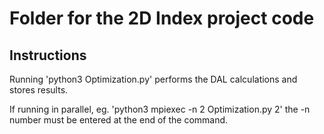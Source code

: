 # Folder for the 2D Index project code

## Instructions

Running 'python3 Optimization.py' performs the DAL calculations and stores results.

If running in parallel, eg. 'python3 mpiexec -n 2 Optimization.py 2' the -n number must be entered at the end of the command.
